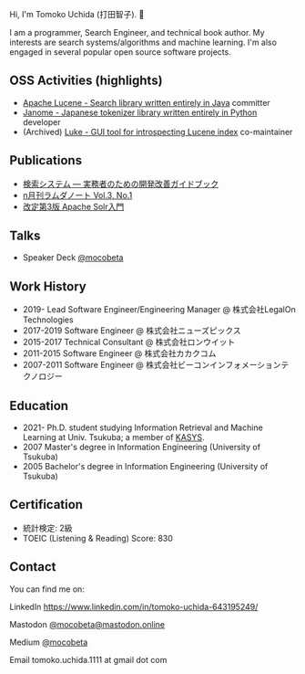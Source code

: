 Hi, I'm Tomoko Uchida (打田智子). 🐾

I am a programmer, Search Engineer, and technical book author. My interests are search systems/algorithms and machine learning. I'm also engaged in several popular open source software projects.

## OSS Activities (highlights)

- [Apache Lucene - Search library written entirely in Java](https://lucene.apache.org/) committer
- [Janome - Japanese tokenizer library written entirely in Python](https://mocobeta.github.io/janome/en/) developer
- (Archived) [Luke - GUI tool for introspecting Lucene index](https://github.com/DmitryKey/luke) co-maintainer

## Publications

- [検索システム ― 実務者のための開発改善ガイドブック](https://www.lambdanote.com/products/ir-system)
- [n月刊ラムダノート Vol.3, No.1](https://www.lambdanote.com/collections/n/products/nmonthly-vol-3-no-1-2021)
- [改定第3版 Apache Solr入門](https://gihyo.jp/book/2017/978-4-7741-8930-7)

## Talks

- Speaker Deck [@mocobeta](https://speakerdeck.com/mocobeta)

## Work History

- 2019-     Lead Software Engineer/Engineering Manager @ 株式会社LegalOn Technologies
- 2017-2019 Software Engineer @ 株式会社ニューズピックス
- 2015-2017 Technical Consultant @ 株式会社ロンウイット
- 2011-2015 Software Engineer @ 株式会社カカクコム
- 2007-2011 Software Engineer @ 株式会社ビーコンインフォメーションテクノロジー

## Education

- 2021- Ph.D. student studying Information Retrieval and Machine Learning at Univ. Tsukuba; a member of [KASYS](https://kasys.slis.tsukuba.ac.jp/en/).
- 2007 Master's degree in Information Engineering (University of Tsukuba)
- 2005 Bachelor's degree in Information Engineering (University of Tsukuba)

## Certification

- 統計検定: 2級
- TOEIC (Listening & Reading) Score: 830

## Contact

You can find me on:

LinkedIn https://www.linkedin.com/in/tomoko-uchida-643195249/

Mastodon [@mocobeta@mastodon.online](https://mastodon.online/@mocobeta)

Medium [@mocobeta](https://medium.com/@mocobeta)

Email tomoko.uchida.1111 at gmail dot com
